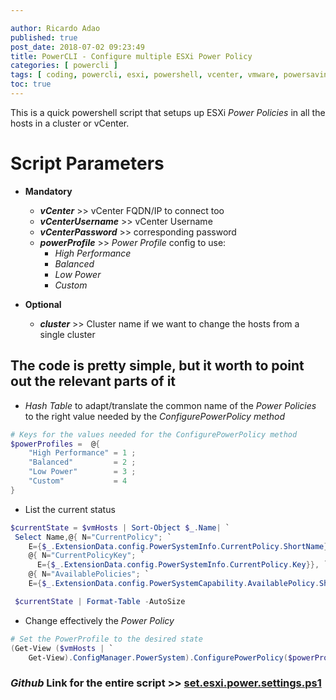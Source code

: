 ```yaml
---

author: Ricardo Adao
published: true
post_date: 2018-07-02 09:23:49
title: PowerCLI - Configure multiple ESXi Power Policy
categories: [ powercli ]
tags: [ coding, powercli, esxi, powershell, vcenter, vmware, powersaving ]
toc: true
---
```


This is a quick powershell script that setups up ESXi _Power Policies_ in all the hosts in a cluster or vCenter.

# Script Parameters #

* **Mandatory**
  * _**vCenter**_ >> vCenter FQDN/IP to connect too
  * _**vCenterUsername**_ >> vCenter Username
  * _**vCenterPassword**_ >> corresponding password
  * _**powerProfile**_ >> _Power Profile_ config to use:
    * _High Performance_
    * _Balanced_
    * _Low Power_
    * _Custom_

* **Optional**
  * _**cluster**_ >> Cluster name if we want to change the hosts from a single cluster

## The code is pretty simple, but it worth to point out the relevant parts of it ##

* _Hash Table_ to adapt/translate the common name of the _Power Policies_ to the right value needed by the _ConfigurePowerPolicy method_

```powershell
# Keys for the values needed for the ConfigurePowerPolicy method
$powerProfiles =  @{
    "High Performance" = 1 ;
    "Balanced"         = 2 ;
    "Low Power"        = 3 ;
    "Custom"           = 4
}
```

* List the current status

```powershell
$currentState = $vmHosts | Sort-Object $_.Name| `
 Select Name,@{ N="CurrentPolicy"; `
    E={$_.ExtensionData.config.PowerSystemInfo.CurrentPolicy.ShortName}}, `
    @{ N="CurrentPolicyKey"; `
      E={$_.ExtensionData.config.PowerSystemInfo.CurrentPolicy.Key}}, `
    @{ N="AvailablePolicies"; `
    E={$_.ExtensionData.config.PowerSystemCapability.AvailablePolicy.ShortName}}

 $currentState | Format-Table -AutoSize
 ```

* Change effectively the _Power Policy_

```powershell
# Set the PowerProfile to the desired state
(Get-View ($vmHosts | `
    Get-View).ConfigManager.PowerSystem).ConfigurePowerPolicy($powerProfiles.$powerProfile)
```

### _Github_ Link for the entire script **>>** [set.esxi.power.settings.ps1](https://github.com/ricardonadao/vrandombites.co.uk/blob/master/ESXi/set.esxi.power.settings.ps1) ###